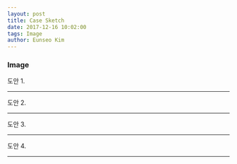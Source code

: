 ```yaml
---
layout: post
title: Case Sketch
date: 2017-12-16 10:02:00
tags: Image
author: Eunseo Kim
---
```


### Image

<amp-img src="{{ site.baseurl }}assets/images/도안 1.jpeg" width="629" height="712" layout="responsive" alt="" class="mb3"></amp-img>

도안 1.

<hr />

<amp-img src="{{ site.baseurl }}assets/images/도안 2.jpeg" width="691" height="435" layout="responsive" alt="" class="mb3"></amp-img>

도안 2.

<hr />

<amp-img src="{{ site.baseurl }}assets/images/도안 3.jpeg" width="781" height="674" layout="responsive" alt="" class="mb3"></amp-img>

도안 3.

<hr />

<amp-img src="{{ site.baseurl }}assets/images/도안 4.jpeg" width="630" height="825" layout="responsive" alt="" class="mb3"></amp-img>

도안 4.

<hr />
